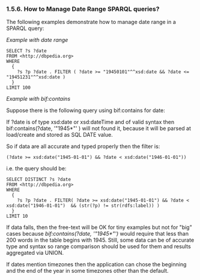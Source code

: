 <div>

<div>

<div>

<div>

### 1.5.6. How to Manage Date Range SPARQL queries?

</div>

</div>

</div>

The following examples demonstrate how to manage date range in a SPARQL
query:

<span class="emphasis">*Example with date range*</span>

``` programlisting
SELECT ?s ?date
FROM <http://dbpedia.org>
WHERE
  {
    ?s ?p ?date . FILTER ( ?date >= "19450101"^^xsd:date && ?date <= "19451231"^^xsd:date )
  }
LIMIT 100
```

<span class="emphasis">*Example with bif:contains*</span>

Suppose there is the following query using bif:contains for date:

If ?date is of type xsd:date or xsd:dateTime and of valid syntax then
bif:contains(?date, '"1945\*"' ) will not found it, because it will be
parsed at load/create and stored as SQL DATE value.

So if data are all accurate and typed properly then the filter is:

``` programlisting
(?date >= xsd:date("1945-01-01") && ?date < xsd:date("1946-01-01"))
```

i.e. the query should be:

``` programlisting
SELECT DISTINCT ?s ?date
FROM <http://dbpedia.org>
WHERE
  {
    ?s ?p ?date . FILTER( ?date >= xsd:date("1945-01-01") && ?date < xsd:date("1946-01-01")  && (str(?p) != str(rdfs:label)) )
  }
LIMIT 10
```

If data falls, then the free-text will be OK for tiny examples but not
for "big" cases because <span class="emphasis">*bif:contains(?date,
'"1945\*"')*</span> would require that less than 200 words in the table
begins with 1945. Still, some data can be of accurate type and syntax so
range comparison should be used for them and results aggregated via
UNION.

If dates mention timezones then the application can chose the beginning
and the end of the year in some timezones other than the default.

</div>
